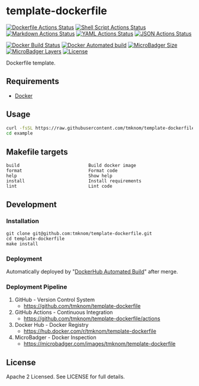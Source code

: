 # template-dockerfile

[![Dockerfile Actions Status](https://github.com/tmknom/template-dockerfile/workflows/Dockerfile/badge.svg)](https://github.com/tmknom/template-dockerfile/actions?query=workflow%3ADockerfile)
[![Shell Script Actions Status](https://github.com/tmknom/template-dockerfile/workflows/Shell%20Script/badge.svg)](https://github.com/tmknom/template-dockerfile/actions?query=workflow%3A%22Shell+Script%22)
[![Markdown Actions Status](https://github.com/tmknom/template-dockerfile/workflows/Markdown/badge.svg)](https://github.com/tmknom/template-dockerfile/actions?query=workflow%3AMarkdown)
[![YAML Actions Status](https://github.com/tmknom/template-dockerfile/workflows/YAML/badge.svg)](https://github.com/tmknom/template-dockerfile/actions?query=workflow%3AYAML)
[![JSON Actions Status](https://github.com/tmknom/template-dockerfile/workflows/JSON/badge.svg)](https://github.com/tmknom/template-dockerfile/actions?query=workflow%3AJSON)

[![Docker Build Status](https://img.shields.io/docker/cloud/build/tmknom/template-dockerfile.svg)](https://hub.docker.com/r/tmknom/template-dockerfile/builds/)
[![Docker Automated build](https://img.shields.io/docker/cloud/automated/tmknom/template-dockerfile.svg)](https://hub.docker.com/r/tmknom/template-dockerfile/)
[![MicroBadger Size](https://img.shields.io/microbadger/image-size/tmknom/template-dockerfile.svg)](https://microbadger.com/images/tmknom/template-dockerfile)
[![MicroBadger Layers](https://img.shields.io/microbadger/layers/tmknom/template-dockerfile.svg)](https://microbadger.com/images/tmknom/template-dockerfile)
[![License](https://img.shields.io/github/license/tmknom/template-dockerfile.svg)](https://opensource.org/licenses/Apache-2.0)

Dockerfile template.

## Requirements

- [Docker](https://www.docker.com/)

## Usage

```sh
curl -fsSL https://raw.githubusercontent.com/tmknom/template-dockerfile/master/install | sh -s example
cd example
```

## Makefile targets

```text
build                          Build docker image
format                         Format code
help                           Show help
install                        Install requirements
lint                           Lint code
```

## Development

### Installation

```shell
git clone git@github.com:tmknom/template-dockerfile.git
cd template-dockerfile
make install
```

### Deployment

Automatically deployed by "[DockerHub Automated Build](https://docs.docker.com/docker-hub/builds/)" after merge.

### Deployment Pipeline

1. GitHub - Version Control System
   - <https://github.com/tmknom/template-dockerfile>
2. GitHub Actions - Continuous Integration
   - <https://github.com/tmknom/template-dockerfile/actions>
3. Docker Hub - Docker Registry
   - <https://hub.docker.com/r/tmknom/template-dockerfile>
4. MicroBadger - Docker Inspection
   - <https://microbadger.com/images/tmknom/template-dockerfile>

## License

Apache 2 Licensed. See LICENSE for full details.

